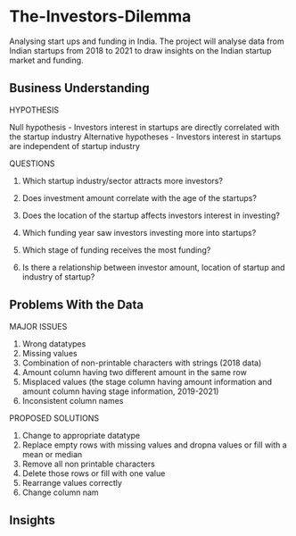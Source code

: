 # The-Investors-Dilemma
Analysing start ups and funding in India.
The project will analyse data from Indian startups from 2018 to 2021 to draw insights on the Indian startup market and funding. 


## Business Understanding

HYPOTHESIS

Null hypothesis - Investors interest in startups are directly correlated with the startup industry
Alternative hypotheses - Investors interest in startups are independent of startup industry

QUESTIONS

1. Which startup industry/sector attracts more investors?
2. Does investment amount correlate with the age of the startups?
3. Does the location of the startup affects investors interest in investing?
4. Which funding year saw investors investing more into startups?
5. Which stage of funding receives the most funding?

6. Is there a relationship between investor amount, location of startup and industry of startup?


## Problems With the Data

MAJOR ISSUES

1. Wrong datatypes
2. Missing values
3. Combination of non-printable characters with strings (2018 data)
4. Amount column having two different amount in the same row
5. Misplaced values (the stage column having amount information and amount column having stage information, 2019-2021)
6. Inconsistent column names


PROPOSED SOLUTIONS

1. Change to appropriate datatype
2. Replace empty rows with missing values and dropna values or fill with a mean or median
3. Remove all non printable characters
4. Delete those rows or fill with one value
5. Rearrange values correctly
6. Change column nam

## Insights

